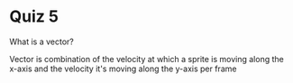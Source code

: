 # Quiz 5

What is a vector?

Vector is combination of the velocity at which a sprite is moving along the x-axis and the velocity it's moving along the y-axis per frame
